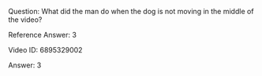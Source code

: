 Question: What did the man do when the dog is not moving in the middle of the video?

Reference Answer: 3

Video ID: 6895329002

Answer: 3

